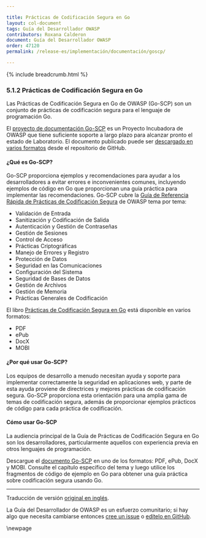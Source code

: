 ```yaml
---

title: Prácticas de Codificación Segura en Go
layout: col-document
tags: Guía del Desarrollador OWASP
contributors: Roxana Calderon
document: Guía del Desarrollador OWASP
order: 47120
permalink: /release-es/implementación/documentación/goscp/

---
```


{% include breadcrumb.html %}

### 5.1.2 Prácticas de Codificación Segura en Go

Las Prácticas de Codificación Segura en Go de OWASP (Go-SCP) son un conjunto de prácticas de codificación segura
para el lenguaje de programación Go.

El [proyecto de documentación Go-SCP][go-scp-project] es un Proyecto Incubadora de OWASP
que tiene suficiente soporte a largo plazo para alcanzar pronto el estado de Laboratorio.
El documento publicado puede ser [descargado en varios formatos][go-scp-download] desde el repositorio de GitHub.

#### ¿Qué es Go-SCP?

Go-SCP proporciona ejemplos y recomendaciones para ayudar a los desarrolladores a evitar errores e inconvenientes comunes,
incluyendo ejemplos de código en Go que proporcionan una guía práctica para implementar las recomendaciones.
Go-SCP cubre la [Guía de Referencia Rápida de Prácticas de Codificación Segura][scp-qrf] de OWASP tema por tema:

* Validación de Entrada
* Sanitización y Codificación de Salida
* Autenticación y Gestión de Contraseñas
* Gestión de Sesiones
* Control de Acceso
* Prácticas Criptográficas
* Manejo de Errores y Registro
* Protección de Datos
* Seguridad en las Comunicaciones
* Configuración del Sistema
* Seguridad de Bases de Datos
* Gestión de Archivos
* Gestión de Memoria
* Prácticas Generales de Codificación

El libro [Prácticas de Codificación Segura en Go][go-scp-project] está disponible en varios formatos:

* PDF
* ePub
* DocX
* MOBI

#### ¿Por qué usar Go-SCP?

Los equipos de desarrollo a menudo necesitan ayuda y soporte para implementar correctamente
la seguridad en aplicaciones web, y parte de esta ayuda proviene de directrices y mejores prácticas de codificación segura.
Go-SCP proporciona esta orientación para una amplia gama de temas de codificación segura,
además de proporcionar ejemplos prácticos de código para cada práctica de codificación.

#### Cómo usar Go-SCP

La audiencia principal de la Guía de Prácticas de Codificación Segura en Go son los desarrolladores,
particularmente aquellos con experiencia previa en otros lenguajes de programación.

Descargue el [documento Go-SCP][go-scp-download] en uno de los formatos: PDF, ePub, DocX y MOBI.
Consulte el capítulo específico del tema y luego utilice los fragmentos de código de ejemplo en Go
para obtener una guía práctica sobre codificación segura usando Go.

----
Traducción de versión [original en inglés][release070102].

La Guía del Desarrollador de OWASP es un esfuerzo comunitario; si hay algo que necesita cambiarse
entonces [cree un issue][issue070102] o [edítelo en GitHub][edit070102].

[release070102]: https://github.com/OWASP/www-project-developer-guide/blob/main/release/07-implementation/01-documentation/02-go-scp.md
[edit070102]: https://github.com/OWASP/www-project-developer-guide/blob/main/draft/07-implementation/01-documentation/02-go-scp.md
[go-scp-download]: https://github.com/OWASP/Go-SCP/tree/master/dist
[go-scp-project]: https://owasp.org/www-project-go-secure-coding-practices-guide/
[issue070102]: https://github.com/OWASP/www-project-developer-guide/issues/new?labels=content&template=request.md&title=Update:%2007-implementation/01-documentation/02-go-scp
[scp-qrf]: https://owasp.org/www-project-secure-coding-practices-quick-reference-guide/

\newpage
